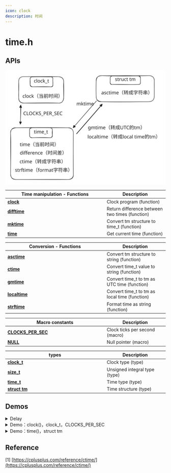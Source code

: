 ```yaml
---
icon: clock
description: 时间
---
```


# time.h

## APIs

<img src="../../../.gitbook/assets/file.excalidraw (1).svg" alt="" class="gitbook-drawing">

<table><thead><tr><th width="298">Time manipulation - Functions</th><th>Description</th></tr></thead><tbody><tr><td><a href="https://cplusplus.com/reference/ctime/clock/"><strong>clock</strong></a></td><td>Clock program (function)</td></tr><tr><td><a href="https://cplusplus.com/reference/ctime/difftime/"><strong>difftime</strong></a></td><td>Return difference between two times (function)</td></tr><tr><td><a href="https://cplusplus.com/reference/ctime/mktime/"><strong>mktime</strong></a></td><td>Convert tm structure to time_t (function)</td></tr><tr><td><a href="https://cplusplus.com/reference/ctime/time/"><strong>time</strong></a></td><td>Get current time (function)</td></tr></tbody></table>

<table><thead><tr><th width="298">Conversion - Functions</th><th>Description</th></tr></thead><tbody><tr><td><a href="https://cplusplus.com/reference/ctime/asctime/"><strong>asctime</strong></a></td><td>Convert tm structure to string (function)</td></tr><tr><td><a href="https://cplusplus.com/reference/ctime/ctime/"><strong>ctime</strong></a></td><td>Convert time_t value to string (function)</td></tr><tr><td><a href="https://cplusplus.com/reference/ctime/gmtime/"><strong>gmtime</strong></a></td><td>Convert time_t to tm as UTC time (function)</td></tr><tr><td><a href="https://cplusplus.com/reference/ctime/localtime/"><strong>localtime</strong></a></td><td>Convert time_t to tm as local time (function)</td></tr><tr><td><a href="https://cplusplus.com/reference/ctime/strftime/"><strong>strftime</strong></a></td><td>Format time as string (function)</td></tr></tbody></table>

<table><thead><tr><th width="298">Macro constants</th><th>Description</th></tr></thead><tbody><tr><td><a href="https://cplusplus.com/reference/ctime/CLOCKS_PER_SEC/"><strong>CLOCKS_PER_SEC</strong></a></td><td>Clock ticks per second (macro)</td></tr><tr><td><a href="https://cplusplus.com/reference/ctime/NULL/"><strong>NULL</strong></a></td><td>Null pointer (macro)</td></tr></tbody></table>

<table><thead><tr><th width="298">types</th><th>Description</th></tr></thead><tbody><tr><td><a href="https://cplusplus.com/reference/ctime/clock_t/"><strong>clock_t</strong></a></td><td>Clock type (type)</td></tr><tr><td><a href="https://cplusplus.com/reference/ctime/size_t/"><strong>size_t</strong></a></td><td>Unsigned integral type (type)</td></tr><tr><td><a href="https://cplusplus.com/reference/ctime/time_t/"><strong>time_t</strong></a></td><td>Time type (type)</td></tr><tr><td><a href="https://cplusplus.com/reference/ctime/tm/"><strong>struct tm</strong></a></td><td>Time structure (type)</td></tr></tbody></table>

## Demos

<details>

<summary>Delay</summary>

<pre class="language-cpp"><code class="lang-cpp">// waiting.cpp -- using clock() in a time-delay loop
#include &#x3C;iostream>
#include &#x3C;ctime> // describes clock() function, clock_t type
int main()
{
    using namespace std;
    cout &#x3C;&#x3C; "Enter the delay time, in seconds: ";
    float secs;
    cin >> secs;
    clock_t delay = secs * <a data-footnote-ref href="#user-content-fn-1">CLOCKS_PER_SEC</a>;  // convert to clock ticks
    cout &#x3C;&#x3C; "starting\a\n";
    clock_t start = clock();
    while (clock() - start &#x3C; delay )        // wait until time elapses
        ;                                   // note the semicolon
    cout &#x3C;&#x3C; "done \a\n";
    // cin.get();
    // cin.get();
    return 0; 
}

</code></pre>

</details>

<details>

<summary>Demo：clock()，clock_t，CLOCKS_PER_SEC</summary>

发现 i++和++i 速度其实差不多（这和《C++ primer plus》说的不一样）

```cpp
#include <iostream>
#include <ctime>

int main()
{
    using namespace std;
    clock_t start, end;
    double elapsed_time;

    start = clock();
    for (long i = 0; i < 100000000; ++i)
        ;
    end = clock();

    elapsed_time = static_cast<double>(end - start) / CLOCKS_PER_SEC;
    cout << "Elapsed time: " << elapsed_time << " seconds" << endl;

    start = clock();
    for (long i = 0; i < 100000000; i++)
        ;
    end = clock();

    elapsed_time = static_cast<double>(end - start) / CLOCKS_PER_SEC;
    cout << "Elapsed time: " << elapsed_time << " seconds" << endl;

    return 0;
}

```

```
(base) kimshan@MacBook-Pro output % ./"test1"
Elapsed time: 0.152691 seconds
Elapsed time: 0.136307 seconds
(base) kimshan@MacBook-Pro output % ./"test1"
Elapsed time: 0.13305 seconds
Elapsed time: 0.132354 seconds
(base) kimshan@MacBook-Pro output % ./"test1"
Elapsed time: 0.158112 seconds
^[[AElapsed time: 0.13959 seconds
(base) kimshan@MacBook-Pro output % ./"test1"
Elapsed time: 0.145602 seconds
^[[AElapsed time: 0.139031 seconds
(base) kimshan@MacBook-Pro output % ./"test1"
Elapsed time: 0.145388 seconds
^[[AElapsed time: 0.136443 seconds
(base) kimshan@MacBook-Pro output % ./"test1"
Elapsed time: 0.142237 seconds
^[[AElapsed time: 0.141559 seconds
(base) kimshan@MacBook-Pro output % ./"test1"
Elapsed time: 0.147315 seconds
^[[AElapsed time: 0.141024 seconds
(base) kimshan@MacBook-Pro output % ./"test1"
Elapsed time: 0.138636 seconds
^[[AElapsed time: 0.134697 seconds
(base) kimshan@MacBook-Pro output % ./"test1"
Elapsed time: 0.14576 seconds
^[[AElapsed time: 0.140552 seconds
(base) kimshan@MacBook-Pro output % ./"test1"
Elapsed time: 0.147056 seconds
^[[AElapsed time: 0.13832 seconds
(base) kimshan@MacBook-Pro output % ./"test1"
Elapsed time: 0.142151 seconds
^[[AElapsed time: 0.137866 seconds
(base) kimshan@MacBook-Pro output % ./"test1"
Elapsed time: 0.148099 seconds
^[[AElapsed time: 0.141851 seconds
(base) kimshan@MacBook-Pro output % ./"test1"
Elapsed time: 0.148521 seconds
^[[AElapsed time: 0.138828 seconds
(base) kimshan@MacBook-Pro output % ./"test1"
Elapsed time: 0.151287 seconds
Elapsed time: 0.134296 seconds
```

</details>

<details>

<summary>Demo：time()，struct tm</summary>

```cpp
struct tm {
  int tm_sec;   // 秒，正常范围从 0 到 59，但允许至 61
  int tm_min;   // 分，范围从 0 到 59
  int tm_hour;  // 小时，范围从 0 到 23
  int tm_mday;  // 一月中的第几天，范围从 1 到 31
  int tm_mon;   // 月，范围从 0 到 11
  int tm_year;  // 自 1900 年起的年数
  int tm_wday;  // 一周中的第几天，范围从 0 到 6，从星期日算起
  int tm_yday;  // 一年中的第几天，范围从 0 到 365，从 1 月 1 日算起
  int tm_isdst; // 夏令时
}

```

```cpp
#include <iostream>
#include <ctime>

int main()
{
    using namespace std;
    time_t seconds;
    time(&seconds); 
    //time_t time(time_t *t)
    struct tm *info = localtime(&seconds);
    cout << info->tm_hour << "时 " << info->tm_min << "分 " << info->tm_sec << "秒" << endl;
    return 0;
}

```

```
(base) kimshan@MacBook-Pro output % ./"test1"
12时 4分 23秒
```

</details>

## Reference

\[1] [https://cplusplus.com/reference/ctime/](https://cplusplus.com/reference/ctime/)

[^1]: in ctime
